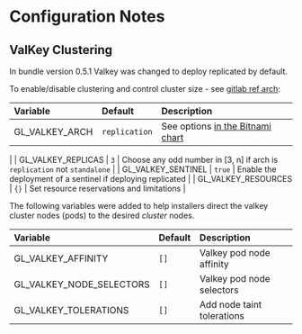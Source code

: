 # Configuration Notes

## ValKey Clustering

In bundle version 0.5.1 Valkey was changed to deploy replicated by default.

To enable/disable clustering and control cluster size - see [gitlab ref arch](https://docs.gitlab.com/ee/administration/reference_architectures/3k_users.html):

| Variable | Default | Description |
| :------- | :------ | :---------- |
| GL_VALKEY_ARCH | `replication` | See options [in the Bitnami chart](https://github.com/bitnami/charts/tree/main/bitnami/valkey/#cluster-topologies) |
| 
| GL_VALKEY_REPLICAS | `3` | Choose any odd number in [3, n] if arch is `replication` not `standalone` |
| GL_VALKEY_SENTINEL | `true` | Enable the deployment of a sentinel if deploying replicated |
| GL_VALKEY_RESOURCES | `{}` | Set resource reservations and limitations |

The following variables were added to help installers direct the valkey cluster nodes (pods) to the desired _cluster_ nodes.

| Variable | Default | Description |
| :------- | :------ | :---------- |
| GL_VALKEY_AFFINITY | `[]` | Valkey pod node affinity |
| GL_VALKEY_NODE_SELECTORS | `[]` | Valkey pod node selectors |
| GL_VALKEY_TOLERATIONS | `[]` | Add node taint tolerations |
